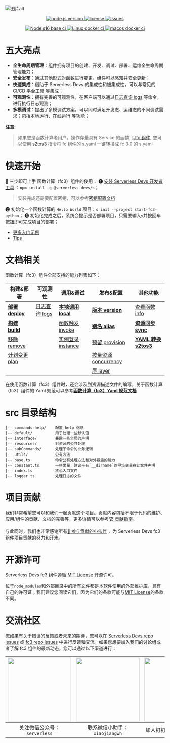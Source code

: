 ![图片alt](https://serverless-article-picture.oss-cn-hangzhou.aliyuncs.com/1635756716877_20211101085157044368.png)

<p align="center" class="flex justify-center">
  <a href="https://nodejs.org/en/" class="ml-1" target="_blank">
    <img src="https://img.shields.io/badge/node-%3E%3D%2014.14.0-brightgreen" alt="node.js version">
  </a>
  <a href="https://github.com/devsapp/fc3/blob/master/LICENSE" class="ml-1" target="_blank">
    <img src="https://img.shields.io/badge/License-MIT-green" alt="license">
  </a>
  <a href="https://github.com/devsapp/fc3/issues" class="ml-1" target="_blank">
    <img src="https://img.shields.io/github/issues/devsapp/fc3" alt="issues">
  </a>
</p>

<p align="center" class="flex justify-center">
  <a href="https://github.com/devsapp/fc3/actions/workflows/ci_node16.yaml" class="ml-1" target="_blank">
    <img src="https://github.com/devsapp/fc3/actions/workflows/ci_node16.yaml/badge.svg" alt="Nodejs16 base ci">
  </a>
  <a href="https://github.com/devsapp/fc3/actions/workflows/ci_with_docker_linux.yaml" class="ml-1" target="_blank">
    <img src="https://github.com/devsapp/fc3/actions/workflows/ci_with_docker_linux.yaml/badge.svg" alt="Linux docker ci">
  </a>
  <a href="https://github.com/devsapp/fc3/actions/workflows/ci_with_docker_macos.yaml" class="ml-1" target="_blank">
    <img src="https://github.com/devsapp/fc3/actions/workflows/ci_with_docker_macos.yaml/badge.svg" alt="macos docker ci">
  </a>
</p>

# 五大亮点

- **全生命周期管理**：组件拥有项目的创建、开发、调试、部署、运维全生命周期管理能力；
- **安全发布**：通过其他形式对函数进行变更，组件可以感知并安全更新；
- **快速集成**：借助于 Serverless Devs 的集成性和被集成性，可以与常见的 [CI/CD 平台工具](https://github.com/Serverless-Devs/Serverless-Devs/blob/master/docs/cicd.md) 等集成；
- **可观测性**：拥有完善的可观测性，在客户端可以通过[日志查询 logs](./docs/zh/command/logs.md) 等命令，进行执行日志观测；
- **多模调试**：提出了多模调试方案，可以同时满足开发态、运维态的不同调试需求；包括[本地运行](./docs/zh/command/local.md)、[在线运行](./docs/zh/command/invoke.md) 等功能；

**注意:**

> 如果您是函数计算老用户，操作存量具有 Service 的函数, 见[fc 组件](https://docs.serverless-devs.com/fc/readme), 您可以使用 [s2tos3](./docs/zh/command/s2tos3.md) 指令将 fc 组件的 s.yaml 一键转换成 fc 3.0 的 s.yaml

# 快速开始

🙋 三步即可上手 函数计算（fc3）组件的使用：
❶ [安装 Serverless Devs 开发者工具](https://github.com/Serverless-Devs/Serverless-Devs/blob/master/docs/install.md) ：`npm install -g @serverless-devs/s`；

> 安装完成还需要配置密钥，可以参考[密钥配置文档](config.md)

❷ 初始化一个函数计算的 `Hello World` 项目：`s init --project start-fc3-python`；
❸ 初始化完成之后，系统会提示是否部署项目，只需要输入`y`并按回车按钮即可完成项目的部署；

- [更多入门示例](https://github.com/devsapp/start-fc/tree/V3)
- [Tips](./docs/zh/tips.md)

# 文档相关

函数计算（fc3）组件全部支持的能力列表如下：

| 构建&部署                                      | 可观测性                                   | 调用&调试                                          | 发布&配置                                                | 其他功能                                            |
| ---------------------------------------------- | ------------------------------------------ | -------------------------------------------------- | -------------------------------------------------------- | --------------------------------------------------- |
| [**部署 deploy**](./docs/zh/command/deploy.md) | [日志查询 logs](./docs/zh/command/logs.md) | [**本地调用 local**](./docs/zh/command/local.md)   | [**版本 version**](./docs/zh/command/version.md)         | [查看函数 info](./docs/zh/command/info.md)          |
| [**构建 build**](./docs/zh/command/build.md)   |                                            | [函数触发 invoke](./docs/zh/command/invoke.md)     | [**别名 alias**](./docs/zh/command/alias.md)             | [**资源同步 sync**](./docs/zh/command/sync.md)      |
| [移除 remove](./docs/zh/command/remove.md)     |                                            | [实例登录 instance](./docs/zh/command/instance.md) | [预留 provision](./docs/zh/command/provision.md)         | [**YAML 转换 s2tos3**](./docs/zh/command/s2tos3.md) |
| [计划变更 plan](./docs/zh/command/plan.md)     |                                            |                                                    | [按量资源 concurrency](./docs/zh/command/concurrency.md) |                                                     |
|                                                |                                            |                                                    | [层 layer](./docs/zh/command/layer.md)                   |                                                     |

在使用函数计算（fc3）组件时，还会涉及到资源描述文件的编写，关于函数计算（fc3）组件的 Yaml 规范可以参考[**函数计算（fc3）Yaml 规范文档**](./docs/zh/yaml/readme.md)

# src 目录结构

```
|-- commands-help/    配置 help 信息
|-- default/          用于处理一些默认值
|-- interface/        暴露一些全局的声明
|-- resources/        对资源的公共处理
|-- subCommands/      处理子命令的业务逻辑
|-- utils/            公有方法
|-- base.ts           命令公有处理方法和对外暴露的能力
|-- constant.ts       一些常量，建议带有`__dirname`的寻址变量在此文件声明
|-- index.ts          核心入口文件
|-- logger.ts         处理日志的文件
```

# 项目贡献

我们非常希望您可以和我们一起贡献这个项目。贡献内容包括不限于代码的维护、应用/组件的贡献、文档的完善等，更多详情可以参考[🏆 贡献指南](./CONTRIBUTING.md)。

与此同时，我们也非常感谢所有[👬 参与贡献的小伙伴](https://github.com/devsapp/fc3/graphs/contributors) ，为 Serverless Devs fc3 组件项目贡献的努力和汗水。

# 开源许可

Serverless Devs fc3 组件遵循 [MIT License](./LICENSE) 开源许可。

位于`node_modules`和外部目录中的所有文件都是本软件使用的外部维护库，具有自己的许可证；我们建议您阅读它们，因为它们的条款可能与[MIT License](./LICENSE)的条款不同。

# 交流社区

您如果有关于错误的反馈或者未来的期待，您可以在 [Serverless Devs repo Issues](https://github.com/serverless-devs/serverless-devs/issues) 或 [fc3 repo issues](https://github.com/devsapp/fc3/issues) 中进行反馈和交流。如果您想要加入我们的讨论组或者了解 fc3 组件的最新动态，您可以通过以下渠道进行：

<p align="center">

| <img src="https://serverless-article-picture.oss-cn-hangzhou.aliyuncs.com/1635407298906_20211028074819117230.png" width="200px" > | <img src="https://serverless-article-picture.oss-cn-hangzhou.aliyuncs.com/1635407044136_20211028074404326599.png" width="200px" > | <img src="https://serverless-article-picture.oss-cn-hangzhou.aliyuncs.com/1635407252200_20211028074732517533.png" width="200px" > |
| --------------------------------------------------------------------------------------------------------------------------------- | --------------------------------------------------------------------------------------------------------------------------------- | --------------------------------------------------------------------------------------------------------------------------------- |
| <center>关注微信公众号：`serverless`</center>                                                                                     | <center>联系微信小助手：`xiaojiangwh`</center>                                                                                    | <center>加入钉钉交流群：`33947367`</center>                                                                                       |

</p>
